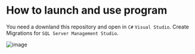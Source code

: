 # How to launch and use program

You need a downland this repository and open in ```C#``` ```Visual Studio```. 
Create Migrations for ```SQL Server Management Studio```.

![image](https://sun9-east.userapi.com/sun9-31/s/v1/ig2/ia-Spj880khShLUqBluHoq10HPbwLQtnhahzFh-U3fTaqIrUv4bAr5bbsA_9apUuaAzQ1bO-UCVR3GzZCdHWcQKp.jpg?size=1893x798&quality=96&type=album)
